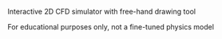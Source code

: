 Interactive 2D CFD simulator with free-hand drawing tool

For educational purposes only, not a fine-tuned physics model
